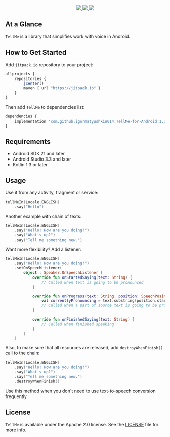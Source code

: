 <p align="center">
  <a href="https://http://www.android.com">
		<img src="https://img.shields.io/badge/android-21-green.svg?style=flat">
	</a>
	<a href="https://jitpack.io/#igormatyushkin014/TellMe-for-Android">
		<img src="https://jitpack.io/v/igormatyushkin014/TellMe-for-Android.svg">
	</a>
	<a href="https://tldrlegal.com/license/apache-license-2.0-(apache-2.0)">
		<img src="https://img.shields.io/badge/License-Apache 2.0-blue.svg?style=flat">
	</a>
</p>

## At a Glance

`TellMe` is a library that simplifies work with voice in Android.

## How to Get Started

Add `jitpack.io` repository to your project:

```javascript
allprojects {
    repositories {
        jcenter()
        maven { url "https://jitpack.io" }
    }
}
```

Then add `TellMe` to dependencies list:

```javascript
dependencies {
    implementation 'com.github.igormatyushkin014:TellMe-for-Android:1.1'
}
```

## Requirements

* Android SDK 21 and later
* Android Studio 3.3 and later
* Kotlin 1.3 or later

## Usage

Use it from any activity, fragment or service:

```kotlin
tellMeIn(Locale.ENGLISH)
    .say("Hello")
```

Another example with chain of texts:

```kotlin
tellMeIn(Locale.ENGLISH)
    .say("Hello! How are you doing?")
    .say("What's up?")
    .say("Tell me something new.")
```

Want more flexibility? Add a listener:

```kotlin
tellMeIn(Locale.ENGLISH)
    .say("Hello! How are you doing?")
    .setOnSpeechListener(
        object : Speaker.OnSpeechListener {
            override fun onStartedSaying(text: String) {
                // Called when text is going to be pronounced
            }

            override fun onProgress(text: String, position: SpeechPosition) {
                val currentlyPronouncing = text.substring(position.start, position.start + position.length - 1)
                // Called when a part of source text is going to be pronounced
            }

            override fun onFinishedSaying(text: String) {
                // Called when finished speaking
            }
        }
    )
```

Also, to make sure that all resources are released, add `destroyWhenFinish()` call to the chain:

```kotlin
tellMeIn(Locale.ENGLISH)
    .say("Hello! How are you doing?")
    .say("What's up?")
    .say("Tell me something new.")
    .destroyWhenFinish()
```

Use this method when you don't need to use text-to-speech conversion frequently.

## License

`TellMe` is available under the Apache 2.0 license. See the [LICENSE](./LICENSE) file for more info.
